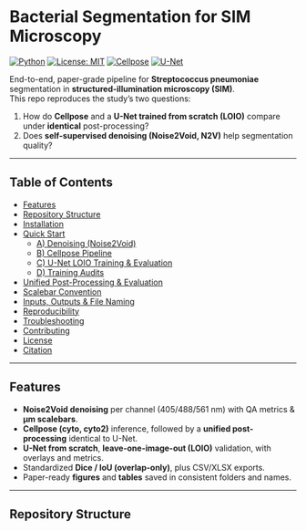 # Bacterial Segmentation for SIM Microscopy

[![Python](https://img.shields.io/badge/Python-3.10%2B-blue)](#)
[![License: MIT](https://img.shields.io/badge/License-MIT-green)](#)
[![Cellpose](https://img.shields.io/badge/Segmentation-Cellpose-orange)](#)
[![U-Net](https://img.shields.io/badge/Model-U--Net-purple)](#)

End-to-end, paper-grade pipeline for **Streptococcus pneumoniae** segmentation in **structured-illumination microscopy (SIM)**.  
This repo reproduces the study’s two questions:

1. How do **Cellpose** and a **U-Net trained from scratch (LOIO)** compare under **identical** post-processing?
2. Does **self-supervised denoising (Noise2Void, N2V)** help segmentation quality?

---

## Table of Contents
- [Features](#features)
- [Repository Structure](#repository-structure)
- [Installation](#installation)
- [Quick Start](#quick-start)
  - [A) Denoising (Noise2Void)](#a-denoising-noise2void)
  - [B) Cellpose Pipeline](#b-cellpose-pipeline)
  - [C) U-Net LOIO Training & Evaluation](#c-u-net-loio-training--evaluation)
  - [D) Training Audits](#d-training-audits)
- [Unified Post-Processing & Evaluation](#unified-post-processing--evaluation)
- [Scalebar Convention](#scalebar-convention)
- [Inputs, Outputs & File Naming](#inputs-outputs--file-naming)
- [Reproducibility](#reproducibility)
- [Troubleshooting](#troubleshooting)
- [Contributing](#contributing)
- [License](#license)
- [Citation](#citation)

---

## Features
- **Noise2Void denoising** per channel (405/488/561 nm) with QA metrics & **µm scalebars**.
- **Cellpose (cyto, cyto2)** inference, followed by a **unified post-processing** identical to U-Net.
- **U-Net from scratch**, **leave-one-image-out (LOIO)** validation, with overlays and metrics.
- Standardized **Dice / IoU (overlap-only)**, plus CSV/XLSX exports.
- Paper-ready **figures** and **tables** saved in consistent folders and names.

---

## Repository Structure
